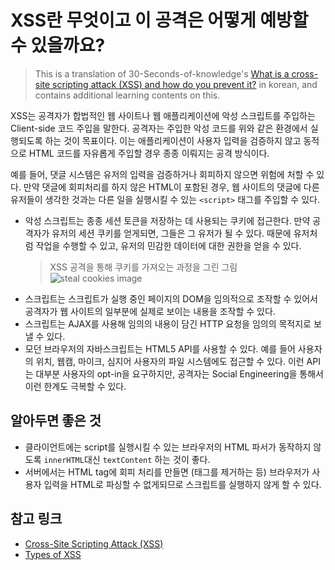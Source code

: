 # XSS란 무엇이고 이 공격은 어떻게 예방할 수 있을까요?
> This is a translation of 30-Seconds-of-knowledge's [What is a cross-site scripting attack (XSS) and how do you prevent it?](https://github.com/30-seconds/30-seconds-of-interviews/blob/master/questions/xss.md) in korean, and contains additional learning contents on this. 

XSS는 공격자가 합법적인 웹 사이트나 웹 애플리케이션에 악성 스크립트를 주입하는 Client-side 코드 주입을 말한다. 공격자는 주입한 악성 코드를 위와 같은 환경에서 실행되도록 하는 것이 목표이다. 이는 애플리케이션이 사용자 입력을 검증하지 않고 동적으로 HTML 코드를 자유롭게 주입할 경우 종종 이뤄지는 공격 방식이다. 

예를 들어, 댓글 시스템은 유저의 입력을 검증하거나 회피하지 않으면 위험에 처할 수 있다. 만약 댓글에 회피처리를 하지 않은 HTML이 포함된 경우, 웹 사이트의 댓글에 다른 유저들이 생각한 것과는 다른 일을 실행시킬 수 있는 `<script>` 태그를 주입할 수 있다.

- 악성 스크립트는 종종 세션 토큰을 저장하는 데 사용되는 쿠키에 접근한다. 만약 공격자가 유저의 세션 쿠키를 얻게되면, 그들은 그 유저가 될 수 있다. 때문에 유저처럼 작업을 수행할 수 있고, 유저의 민감한 데이터에 대한 권한을 얻을 수 있다. 
  > XSS 공격을 통해 쿠키를 가져오는 과정을 그린 그림
  ![steal cookies image](https://www.acunetix.com/wp-content/uploads/2012/10/how-xss-works-910x404.png)
- 스크립트는 스크립트가 실행 중인 페이지의 DOM을 임의적으로 조작할 수 있어서 공격자가 웹 사이트의 일부분에 실제로 보이는 내용을 조작할 수 있다.
- 스크립트는 AJAX를 사용해 임의의 내용이 담긴 HTTP 요청을 임의의 목적지로 보낼 수 있다. 
- 모던 브라우저의 자바스크립트는 HTML5 API를 사용할 수 있다. 예를 들어 사용자의 위치, 웹캠, 마이크, 심지어 사용자의 파일 시스템에도 접근할 수 있다. 이런 API는 대부분 사용자의 opt-in을 요구하지만, 공격자는 Social Engineering을 통해서 이런 한계도 극복할 수 있다.

## 알아두면 좋은 것
- 클라이언트에는 script를 실행시킬 수 있는 브라우저의 HTML 파서가 동작하지 않도록 `innerHTML`대신 `textContent` 하는 것이 좋다.
- 서버에서는 HTML tag에 회피 처리를 만들면 (태그를 제거하는 등) 브라우저가 사용자 입력을 HTML로 파싱할 수 없게되므로 스크립트를 실행하지 않게 할 수 있다.

## 참고 링크
- [Cross-Site Scripting Attack (XSS)](https://www.acunetix.com/websitesecurity/cross-site-scripting/)
- [Types of XSS](https://www.acunetix.com/websitesecurity/xss/)